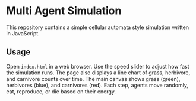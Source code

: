 # Multi Agent Simulation

This repository contains a simple cellular automata style simulation written in JavaScript.

## Usage

Open `index.html` in a web browser. Use the speed slider to adjust how fast the simulation runs. The page also displays a line chart of grass, herbivore, and carnivore counts over time. The main canvas shows grass (green), herbivores (blue), and carnivores (red). Each step, agents move randomly, eat, reproduce, or die based on their energy.
